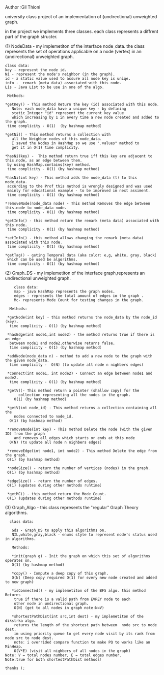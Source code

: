 Author :Gil Thioni 

university class project of an implementation of (undirectional) unweighted graph.

in the project we implements three classes.
each class represents a diffrent part of the graph structer.

(1) NodeData - my implemetiton of the interface node_data.
    the class represents the set of operations applicable on a 
    node (vertex) in an (undirectional) unweighted graph.
    
    class data:
    key - represent the node id.
    Ni - represent the node's neighbor (in the graph).
    id - a static value used to assure all node key is uniqe.
    info -  remark (meta data) associated with this node.
    Lis - Java List to be use in one of the algo.
    
     Methods:
     
    *getKey() - This method Return the key (id) associated with this node.
	   Note: each node_data have a unique key - by defining 
	   static Integer "id" represent the current key value 
	   which increasing by 1 in every time a new node created and added to the graph.
     time complicity - O(1)  (by hashmap method)
     
    *getNi() - This method returns a collection with 
	   all the Neighbor nodes of this node_data.
	   I saved the Nodes in HashMap so we use ".values" method to 
	   get it in O(1) time complicity.
     
    *hasNi(key) -  This method return true iff this key are adjacent to this.node, as an edge between them.
     by using HashMap.contains(key) method.
     time complicity - O(1) (by hashmap method)
     
    *hasNi(int key) - This method adds the node_data (t) to this node_data.
     accurding to the Prof this method is wrongly designed and was used 
     mainly for educational example - to be improved in next assiment.
     time complicity - O(1) (by hashmap method)
      
    *removeNode(node_data node) - This method Removes the edge between this.node to node_data node.
     time complicity - O(1) (by hashmap method)
    
    *getInfo() - this method return the remark (meta data) associated with this node.
     time complicity - O(1) (by hashmap method)
    
    *setInfo() - this method allows changing the remark (meta data) associated with this node.
     time complicity - O(1) (by hashmap method)
    
    *getTag() - geting Temporal data (aka color: e,g, white, gray, black) 
     which can be used be algorithms.
     time complicity - O(1) (by hashmap method)
     
 (2) Graph_DS - my implemetiton of the interface graph,represents an undirectional unweighted graph.
    
        class data:
        map - java HashMap represents the graph nodes.
        edges - represents the total amount of edges in the graph .
        Mc- represents Mode Count for testing changes in the graph.
        
      Methods:
        
     *getNode(int key) - this method returns the node_data by the node_id (key).
      time complicity - O(1) (by hashmap method)
     
     *hasEdge(int node1,int node2) - the method returns true if there is an edge
      between node1 and node2,otherwise returns false.
      time complicity - O(1) (by hashmap method)
     
     *addNode(node_data n) - method to add a new node to the graph with the given node_data.
      time complicity -  O(N) (to update all node n nighbers edges)
     
     *connect(int node1, int node2) - Connect an edge between node1 and node2.
      time complicity - O(1) (by hashmap method)
    
     *getV()- This method return a pointer (shallow copy) for the
	      collection representing all the nodes in the graph.
        O(1) (by hashmap method)
        
     *getV(int node_id) - This method returns a collection containing all the
	    nodes connected to node_id.
      O(1) (by hashmap method)
      
     *removeNode(int key) - This method Delete the node (with the given ID) from the graph
	    and removes all edges which starts or ends at this node
      O(N) (to update all node n nighbers edges)
    
     *removeEdge(int node1, int node2) - This method Delete the edge from the graph.
     O(1) (by hashmap method)
     
     *nodeSize() - return the number of vertices (nodes) in the graph.
     O(1) (by hashmap method)
     
     *edgeSize() - return the number of edges.
     O(1) (updates during other methods runtime)
     
     *getMC() - this method return the Mode Count.
     O(1) (updates during other methods runtime)
     
 (3) Graph_Algo - this class represents the "regular" Graph Theory algorithms.
     
      class data:
      
       Gds - Graph_DS to apply this algorithms on.
       NIL,white,gray,black - enums style to represent node's status used in algorithms.
       
       Methods:
       
       *init(graph g) - Init the graph on which this set of algorithms operates on.
       O(1) (by hashmap method)
       
       *copy() - Compute a deep copy of this graph.
       O(N) (Deep copy required O(1) for every new node created and added to new graph)
       
       *isConnected() - my implemetiton of the BFS algo. this method Returns
        true if there is a valid path from EVREY node to each
        other node in undirectional graph.
        O(N) (get to all nodes in graph note:N=V)
        
       *shortestPathDist(int src,int dest) - my implemetiton of the dikstrka algo.
        returns the length of the shortest path between  node src to node dest.
        im using priority queue to get every node visit by its rank from node src to node dest. 
        note: i overrided compare function to make PQ to works like an MinHeap.
        O(V*E) (visit all nighbers of all nodes in the graph) 
	Note: V = total nodes number, E = total edges number.
	Note:true for both shortestPathDist methods!
	
	thanks (;
        
       
         
    
    
    
    
     
